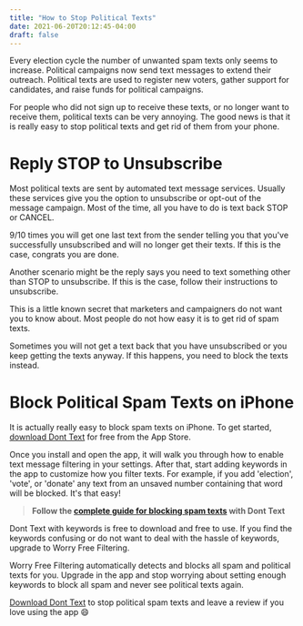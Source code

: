 ```yaml
---
title: "How to Stop Political Texts"
date: 2021-06-20T20:12:45-04:00
draft: false
---
```


Every election cycle the number of unwanted spam texts only seems to increase. Political campaigns now send text messages to extend their outreach. Political texts are used to register new voters, gather support for candidates, and raise funds for political campaigns. 

For people who did not sign up to receive these texts, or no longer want to receive them, political texts can be very annoying. The good news is that it is really easy to stop political texts and get rid of them from your phone.

# Reply STOP to Unsubscribe

Most political texts are sent by automated text message services. Usually these services give you the option to unsubscribe or opt-out of the message campaign. Most of the time, all you have to do is text back STOP or CANCEL.

9/10 times you will get one last text from the sender telling you that you've successfully unsubscribed and will no longer get their texts. If this is the case, congrats you are done. 

Another scenario might be the reply says you need to text something other than STOP to unsubscribe. If this is the case, follow their instructions to unsubscribe.

This is a little known secret that marketers and campaigners do not want you to know about. Most people do not how easy it is to get rid of spam texts.

Sometimes you will not get a text back that you have unsubscribed or you keep getting the texts anyway. If this happens, you need to block the texts instead.

# Block Political Spam Texts on iPhone

It is actually really easy to block spam texts on iPhone. To get started, [download Dont Text](https://apps.apple.com/us/app/dont-text/id1540836811) for free from the App Store.

Once you install and open the app, it will walk you through how to enable text message filtering in your settings. After that, start adding keywords in the app to customize how you filter texts. For example, if you add 'election', 'vote', or 'donate' any text from an unsaved number containing that word will be blocked. It's that easy! 

> **Follow the [complete guide for blocking spam texts](/blog/block-spam-texts) with Dont Text**

Dont Text with keywords is free to download and free to use. If you find the keywords confusing or do not want to deal with the hassle of keywords, upgrade to Worry Free Filtering. 

Worry Free Filtering automatically detects and blocks all spam and political texts for you. Upgrade in the app and stop worrying about setting enough keywords to block all spam and never see political texts again. 

[Download Dont Text](https://apps.apple.com/us/app/dont-text/id1540836811) to stop political spam texts and leave a review if you love using the app :smile: